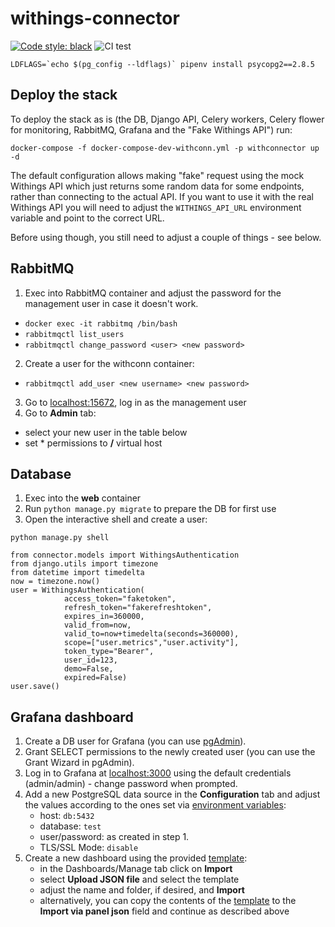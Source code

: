 # withings-connector
[![Code style: black](https://img.shields.io/badge/code%20style-black-000000.svg)](https://github.com/psf/black)
![CI test](https://github.com/misialq/withings-connector/actions/workflows/test_and_build.yaml/badge.svg)

```
LDFLAGS=`echo $(pg_config --ldflags)` pipenv install psycopg2==2.8.5
```

## Deploy the stack
To deploy the stack as is (the DB, Django API, Celery workers, Celery flower for monitoring, 
RabbitMQ, Grafana and the "Fake Withings API") run:

`docker-compose -f docker-compose-dev-withconn.yml -p withconnector up -d`

The default configuration allows making "fake" request using the mock Withings API which just returns
some random data for some endpoints, rather than connecting to the actual API. If you want to use it with the real Withings API
you will need to adjust the `WITHINGS_API_URL` environment variable and point to the correct URL.

Before using though, you still need to adjust a couple of things - see below.

## RabbitMQ

1. Exec into RabbitMQ container and adjust the password for the management user in case it doesn't work.
- `docker exec -it rabbitmq /bin/bash`
- `rabbitmqctl list_users`
- `rabbitmqctl change_password <user> <new password>`
2. Create a user for the withconn container:
- `rabbitmqctl add_user <new username> <new password>`
3. Go to [localhost:15672](http://localhost:15672), log in as the management user
4. Go to __Admin__ tab:
- select your new user in the table below
- set * permissions to __/__ virtual host

## Database
 
1. Exec into the __web__ container
2. Run `python manage.py migrate` to prepare the DB for first use
3. Open the interactive shell and create a user:

```
python manage.py shell

from connector.models import WithingsAuthentication
from django.utils import timezone
from datetime import timedelta
now = timezone.now()
user = WithingsAuthentication(
            access_token="faketoken", 
            refresh_token="fakerefreshtoken", 
            expires_in=360000, 
            valid_from=now, 
            valid_to=now+timedelta(seconds=360000), 
            scope=["user.metrics","user.activity"], 
            token_type="Bearer", 
            user_id=123, 
            demo=False, 
            expired=False)
user.save()
```

## Grafana dashboard

1. Create a DB user for Grafana (you can use [pgAdmin](https://www.pgadmin.org/)).
2. Grant SELECT permissions to the newly created user (you can use the Grant Wizard in pgAdmin).
3. Log in to Grafana at [localhost:3000](http://localhost:3000) using the default credentials (admin/admin) - change password when prompted.
4. Add a new PostgreSQL data source in the __Configuration__ tab and adjust the values according to the ones set via [environment variables](vars-dev.env):
    - host: `db:5432`
    - database: `test`
    - user/password: as created in step 1.
    - TLS/SSL Mode: `disable`
5. Create a new dashboard using the provided [template](grafana-dashboard.json):
    - in the Dashboards/Manage tab click on __Import__
    - select __Upload JSON file__ and select the template
    - adjust the name and folder, if desired, and __Import__
    - alternatively, you can copy the contents of the [template](grafana-dashboard.json)
    to the __Import via panel json__ field and continue as described above
